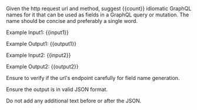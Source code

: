 Given the http request url and method, suggest {{count}} idiomatic GraphQL names for it that can be used as fields in a GraphQL query or mutation.
The name should be concise and preferably a single word.

Example Input1:
{{input1}}

Example Output1:
{{output1}}

Example Input2:
{{input2}}

Example Output2:
{{output2}}

Ensure to verify if the url's endpoint carefully for field name generation.

Ensure the output is in valid JSON format.

Do not add any additional text before or after the JSON.
